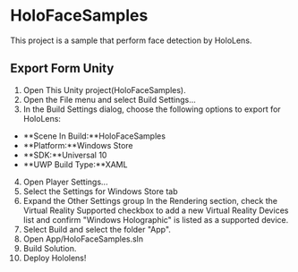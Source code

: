 

# HoloFaceSamples
This project is a sample that perform face detection by HoloLens.

## Export Form Unity
1. Open This Unity project(HoloFaceSamples). 
2. Open the File menu and select Build Settings...
3. In the Build Settings dialog, choose the following options to export for HoloLens:
 - **Scene In Build:**HoloFaceSamples
 - **Platform:**Windows Store
 - **SDK:**Universal 10
 - **UWP Build Type:**XAML
4. Open Player Settings...
5. Select the Settings for Windows Store tab
6. Expand the Other Settings group
In the Rendering section, check the Virtual Reality Supported checkbox to add a new Virtual Reality Devices list and confirm "Windows Holographic" is listed as a supported device.
7. Select Build and select the folder "App".
8. Open App/HoloFaceSamples.sln
9. Build Solution.
10. Deploy Hololens!

